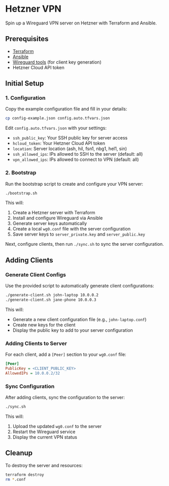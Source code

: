 # Hetzner VPN

Spin up a Wireguard VPN server on Hetzner with Terraform and Ansible.

## Prerequisites

- [Terraform](https://www.terraform.io/downloads)
- [Ansible](https://docs.ansible.com/ansible/latest/installation_guide/intro_installation.html)
- [Wireguard tools](https://www.wireguard.com/install/) (for client key generation)
- Hetzner Cloud API token

## Initial Setup

### 1. Configuration

Copy the example configuration file and fill in your details:

```bash
cp config-example.json config.auto.tfvars.json
```

Edit `config.auto.tfvars.json` with your settings:

- `ssh_public_key`: Your SSH public key for server access
- `hcloud_token`: Your Hetzner Cloud API token
- `location`: Server location (ash, hil, fsn1, nbg1, hel1, sin)
- `ssh_allowed_ips`: IPs allowed to SSH to the server (default: all)
- `vpn_allowed_ips`: IPs allowed to connect to VPN (default: all)

### 2. Bootstrap

Run the bootstrap script to create and configure your VPN server:

```bash
./bootstrap.sh
```

This will:

1. Create a Hetzner server with Terraform
2. Install and configure Wireguard via Ansible
3. Generate server keys automatically
4. Create a local `wg0.conf` file with the server configuration
5. Save server keys to `server_private.key` and `server_public.key`

Next, configure clients, then run `./sync.sh` to sync the server configuration.

## Adding Clients

### Generate Client Configs

Use the provided script to automatically generate client configurations:

```bash
./generate-client.sh john-laptop 10.0.0.2
./generate-client.sh jane-phone 10.0.0.3
```

This will:

- Generate a new client configuration file (e.g., `john-laptop.conf`)
- Create new keys for the client
- Display the public key to add to your server configuration

### Adding Clients to Server

For each client, add a `[Peer]` section to your `wg0.conf` file:

```ini
[Peer]
PublicKey = <CLIENT_PUBLIC_KEY>
AllowedIPs = 10.0.0.2/32
```

### Sync Configuration

After adding clients, sync the configuration to the server:

```bash
./sync.sh
```

This will:

1. Upload the updated `wg0.conf` to the server
2. Restart the Wireguard service
3. Display the current VPN status

## Cleanup

To destroy the server and resources:

```bash
terraform destroy
rm *.conf
```
